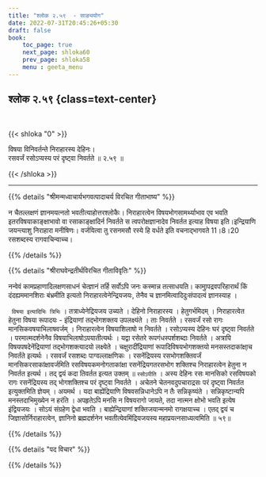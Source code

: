 ```yaml
---
title: "श्लोक २.५९  - साङ्ययोग"
date: 2022-07-31T20:45:26+05:30
draft: false
book:
    toc_page: true
    next_page: shloka60
    prev_page: shloka58
    menu : geeta_menu
---
```




## श्लोक २.५९ {class=text-center}

<br/>

{{< shloka  "0"  >}}

विषया विनिवर्तन्ते निराहारस्य देहिनः।   
रसवर्जं रसोऽप्यस्य परं दृष्ट्वा निवर्तते ॥ २.५९ ॥

{{< /shloka >}}

---


{{% details "श्रीमन्मध्वाचार्यभगवत्पादाचर्य विरचित  गीताभाष्य" %}}

न चैतल्लक्षणं ज्ञानमयत्नतो भवतीत्याहोत्तरश्लोकैः। निराहारत्वेन विषयभोगसामर्थ्याभाव एव भवति इतरविषयाकाङ्क्षाभावो वा रसाकाङ्क्षादिर्न निवर्तते स त्वपरोक्षज्ञानादेव निवर्तत इत्याह विषया इति।इन्द्रियाणि जयन्त्याशु निराहारा मनीषिणः। वर्जयित्वा तु रसनमसौ रस्ये हि वर्धते इति वचनाद्भागवते 11।8।20 रसशब्दस्य रागवाचिन्वाच्च।

{{% /details %}}



{{% details "श्रीराघवेन्द्रतीर्थविरचित गीताविवृतिः" %}}

नन्वेवं कामप्रहाणादिलक्षणसाधनं चेत्ज्ञानं तर्हि सर्वोऽपि जनः कस्मान्न
तत्साधयति। कामा्ुपद्रवपरिहारार्थं किं दंदह्यममानशिराः बंभ्रमीति इत्यतो
निराहारत्वेनेन्द्रियजयः, तेनैव च ज्ञानमित्वादिदुःसंपादत्वं ज्ञानस्याह ।

` विषया इत्यादिभिः त्रिभिः` । तत्राध्येनेद्रियजय उच्यते । देहिनो निराहारस्य
। हेतुगर्भमिदम्‌ । निराहारत्वेत हेतुना विषया रूपादयः - इंद्रियाणां
तद्भोगशक्तय उपलक्ष्यंते । ताः निवर्तते । रसवर्जं रसो रागः
मानसिकवषयाभिलाषवर्जम्‌ । निराहारत्वेन विषयाशिलाषो न निवर्तते ।
रसोऽप्यस्य देहिनः घरं दृष्ट्वा निवर्तते । परमात्मदर्शनेनैव
विषयाभिलाषोऽपयातीत्यर्थः । यद्वा रसेतरे रूपगंधस्पर्शशब्दाः निवर्तते ।
अत्रापि विषयपषदेनेंद्रियाणां तद्भोगशक्त्यादयो लक्ष्येते । चक्षुरादींद्रियाणां
रूपादिविषयभोगशक्तयो मनसस्तदाकांक्षा्च निवर्तंते इत्यर्थः । रसवर्जं
रसशब्दः पाग्वल्लाक्षणिकः । रसनेंद्रियस्य रसभोगशक्तिवर्जं
मानसिकरसाकांक्षावर्जमिति रसविषयकमनोगताकांक्षा रसनेंद्रियगतरसभोग
शक्तिश्च निराहारत्वेन हेतुना न निवर्तत इत्यर्थ । तद् द्वयं कदा तिवर्तत इत्यत
उक्तम्‌ ॥ `रसोऽपीति` । अस्य देहिनः रसः मानसिको रसविषयको रागः
रसनेंद्रियस्य तद् भोगशक्तिश्च परं दृष्ट्वा निवर्तते । अचेतने चेतनवदुपचाराद्रसः
परं दृष्ट्वा  निवर्तत इत्युक्तमिति ज्ञेयम्‌ । अयमर्थ । यदा बाह्येंद्रियाणि
विषवसन्निधानेऽपि न तैः सन्निकृष्यंते । सन्निकृष्टान्यपि मनस्तदाभिमुख्येन न
हरंति । अपहृतेऽपि मनसि न विषयरागो जायते, तदा नात्मन क्षोभो भवति
इत्येष इंद्वियजयः । सोऽयं संग्रहेण द्वेधा भवति । बाह्येन्द्रियाणां
शक्तिजयान्मनमो रागक्षयाच्च । एतद् द्वयं च जिज्ञासोर्निराहारत्वेन, ज्ञानिनो
ब्रह्मदर्शनेन भवतीत्येवमिंद्रियजयस्य महाप्रयत्नसाध्यत्वमिति ॥ ५९॥


{{% /details %}}



{{% details "पद विचार" %}}


{{% /details %}}
